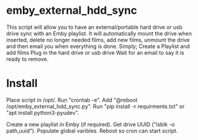 # emby_external_hdd_sync
This script will allow you to have an external/portable hard drive or usb drive sync with an Emby playlist. It will automatically mount the drive when inserted, delete no longer needed films, add new films, unmount the drive and then email you when everything is done.
Simply;
Create a Playlist and add films
Plug in the hard drive or usb drive
Wait for an email to say it is ready to remove.
# Install
Place script in /opt/.
Run "crontab -e".
Add "@reboot /opt/emby_external_hdd_sync.py".
Run "pip install -r requirments.txt" or "apt install python3-pyudev".

Create a new playlist in Emby (if required).
Get drive UUID ("lsblk -o path,uuid").
Populate global varibles.
Reboot so cron can start script.
